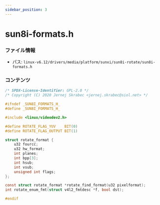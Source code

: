 ```yaml
---
sidebar_position: 3
---
```

# sun8i-formats.h

### ファイル情報

- パス: `linux-v6.12/drivers/media/platform/sunxi/sun8i-rotate/sun8i-formats.h`

### コンテンツ

```h
/* SPDX-License-Identifier: GPL-2.0 */
/* Copyright (C) 2020 Jernej Skrabec <jernej.skrabec@siol.net> */

#ifndef _SUN8I_FORMATS_H_
#define _SUN8I_FORMATS_H_

#include <linux/videodev2.h>

#define ROTATE_FLAG_YUV    BIT(0)
#define ROTATE_FLAG_OUTPUT BIT(1)

struct rotate_format {
	u32 fourcc;
	u32 hw_format;
	int planes;
	int bpp[3];
	int hsub;
	int vsub;
	unsigned int flags;
};

const struct rotate_format *rotate_find_format(u32 pixelformat);
int rotate_enum_fmt(struct v4l2_fmtdesc *f, bool dst);

#endif

```
